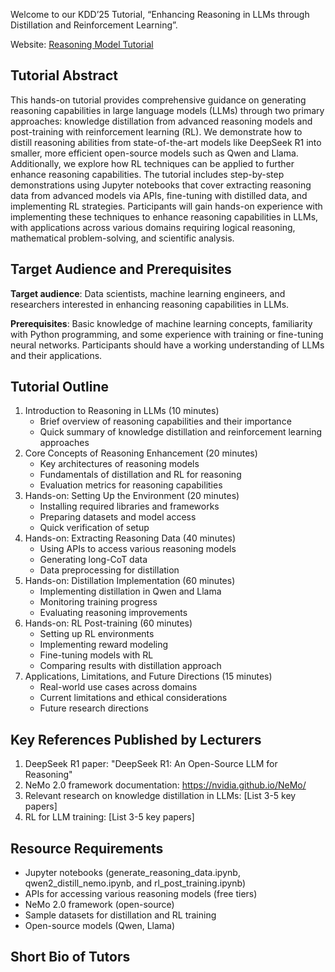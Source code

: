 Welcome to our KDD’25 Tutorial, “Enhancing Reasoning in LLMs through Distillation and Reinforcement Learning”.

Website: [Reasoning Model Tutorial](https://zpqiu.github.io/reasoning-model-tutorial-kdd2025/)


<!-- ##  Tutorial Date, Time, Location
TBD -->


## Tutorial Abstract

This hands-on tutorial provides comprehensive guidance on generating reasoning capabilities in large language models (LLMs) through two primary approaches: knowledge distillation from advanced reasoning models and post-training with reinforcement learning (RL). We demonstrate how to distill reasoning abilities from state-of-the-art models like DeepSeek R1 into smaller, more efficient open-source models such as Qwen and Llama. Additionally, we explore how RL techniques can be applied to further enhance reasoning capabilities. The tutorial includes step-by-step demonstrations using Jupyter notebooks that cover extracting reasoning data from advanced models via APIs, fine-tuning with distilled data, and implementing RL strategies. Participants will gain hands-on experience with implementing these techniques to enhance reasoning capabilities in LLMs, with applications across various domains requiring logical reasoning, mathematical problem-solving, and scientific analysis.

## Target Audience and Prerequisites

**Target audience**: Data scientists, machine learning engineers, and researchers interested in enhancing reasoning capabilities in LLMs. 

**Prerequisites**: Basic knowledge of machine learning concepts, familiarity with Python programming, and some experience with training or fine-tuning neural networks. Participants should have a working understanding of LLMs and their applications.


## Tutorial Outline

1. Introduction to Reasoning in LLMs (10 minutes)
   * Brief overview of reasoning capabilities and their importance
   * Quick summary of knowledge distillation and reinforcement learning approaches
2. Core Concepts of Reasoning Enhancement (20 minutes)
   * Key architectures of reasoning models
   * Fundamentals of distillation and RL for reasoning
   * Evaluation metrics for reasoning capabilities
3. Hands-on: Setting Up the Environment (20 minutes)
   * Installing required libraries and frameworks
   * Preparing datasets and model access
   * Quick verification of setup
4. Hands-on: Extracting Reasoning Data (40 minutes)
   * Using APIs to access various reasoning models
   * Generating long-CoT data
   * Data preprocessing for distillation
5. Hands-on: Distillation Implementation (60 minutes)
   * Implementing distillation in Qwen and Llama
   * Monitoring training progress
   * Evaluating reasoning improvements
6. Hands-on: RL Post-training (60 minutes)
   * Setting up RL environments
   * Implementing reward modeling
   * Fine-tuning models with RL
   * Comparing results with distillation approach
7. Applications, Limitations, and Future Directions (15 minutes)
   * Real-world use cases across domains
   * Current limitations and ethical considerations
   * Future research directions


## Key References Published by Lecturers

1. DeepSeek R1 paper: "DeepSeek R1: An Open-Source LLM for Reasoning"
2. NeMo 2.0 framework documentation: https://nvidia.github.io/NeMo/
3. Relevant research on knowledge distillation in LLMs: [List 3-5 key papers]
4. RL for LLM training: [List 3-5 key papers]


## Resource Requirements

* Jupyter notebooks (generate_reasoning_data.ipynb, qwen2_distill_nemo.ipynb, and rl_post_training.ipynb)
* APIs for accessing various reasoning models (free tiers)
* NeMo 2.0 framework (open-source)
* Sample datasets for distillation and RL training
* Open-source models (Qwen, Llama)

## Short Bio of Tutors

<!-- <img align="left" src="TBD" width="180" > **[Me](TBD)** this is me.  -->
